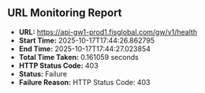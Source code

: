 ## URL Monitoring Report

- **URL:** https://api-gw1-prod1.fisglobal.com/gw/v1/health
- **Start Time:** 2025-10-17T17:44:26.862795
- **End Time:** 2025-10-17T17:44:27.023854
- **Total Time Taken:** 0.161059 seconds
- **HTTP Status Code:** 403
- **Status:** Failure
- **Failure Reason:** HTTP Status Code: 403
